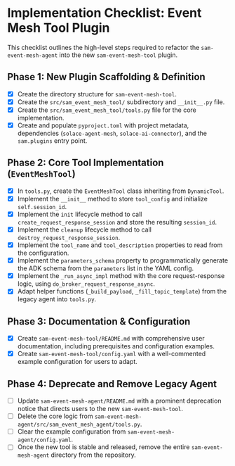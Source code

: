 # Implementation Checklist: Event Mesh Tool Plugin

This checklist outlines the high-level steps required to refactor the `sam-event-mesh-agent` into the new `sam-event-mesh-tool` plugin.

## Phase 1: New Plugin Scaffolding & Definition

- [x] Create the directory structure for `sam-event-mesh-tool`.
- [x] Create the `src/sam_event_mesh_tool/` subdirectory and `__init__.py` file.
- [x] Create the `src/sam_event_mesh_tool/tools.py` file for the core implementation.
- [x] Create and populate `pyproject.toml` with project metadata, dependencies (`solace-agent-mesh`, `solace-ai-connector`), and the `sam.plugins` entry point.

## Phase 2: Core Tool Implementation (`EventMeshTool`)

- [x] In `tools.py`, create the `EventMeshTool` class inheriting from `DynamicTool`.
- [x] Implement the `__init__` method to store `tool_config` and initialize `self.session_id`.
- [x] Implement the `init` lifecycle method to call `create_request_response_session` and store the resulting `session_id`.
- [x] Implement the `cleanup` lifecycle method to call `destroy_request_response_session`.
- [x] Implement the `tool_name` and `tool_description` properties to read from the configuration.
- [x] Implement the `parameters_schema` property to programmatically generate the ADK schema from the `parameters` list in the YAML config.
- [x] Implement the `_run_async_impl` method with the core request-response logic, using `do_broker_request_response_async`.
- [x] Adapt helper functions (`_build_payload`, `_fill_topic_template`) from the legacy agent into `tools.py`.

## Phase 3: Documentation & Configuration

- [x] Create `sam-event-mesh-tool/README.md` with comprehensive user documentation, including prerequisites and configuration examples.
- [x] Create `sam-event-mesh-tool/config.yaml` with a well-commented example configuration for users to adapt.

## Phase 4: Deprecate and Remove Legacy Agent

- [ ] Update `sam-event-mesh-agent/README.md` with a prominent deprecation notice that directs users to the new `sam-event-mesh-tool`.
- [ ] Delete the core logic from `sam-event-mesh-agent/src/sam_event_mesh_agent/tools.py`.
- [ ] Clear the example configuration from `sam-event-mesh-agent/config.yaml`.
- [ ] Once the new tool is stable and released, remove the entire `sam-event-mesh-agent` directory from the repository.
